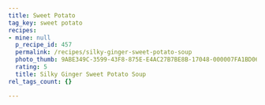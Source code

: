 ```yaml
---
title: Sweet Potato
tag_key: sweet potato
recipes:
- mine: null
  p_recipe_id: 457
  permalink: /recipes/silky-ginger-sweet-potato-soup
  photo_thumb: 9ABE349C-3599-43F8-875E-E4AC27B7BE8B-17048-000007FA1BD06D74.jpg
  rating: 5
  title: Silky Ginger Sweet Potato Soup
rel_tags_count: {}

---
```

